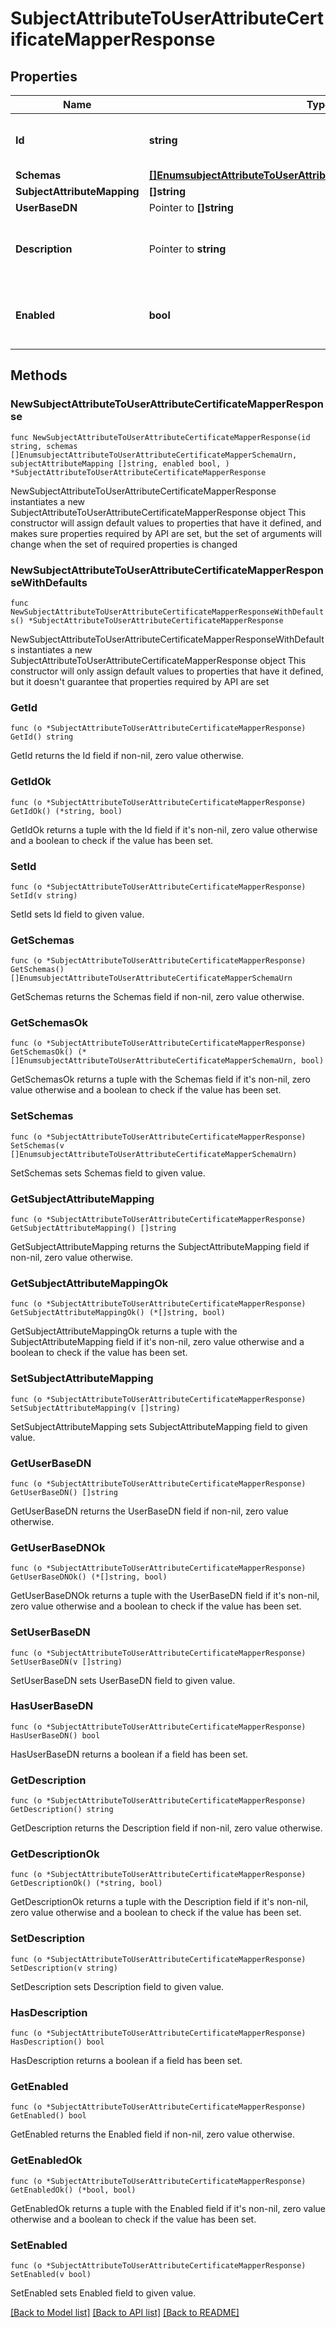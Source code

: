 # SubjectAttributeToUserAttributeCertificateMapperResponse

## Properties

Name | Type | Description | Notes
------------ | ------------- | ------------- | -------------
**Id** | **string** | Name of the Certificate Mapper | 
**Schemas** | [**[]EnumsubjectAttributeToUserAttributeCertificateMapperSchemaUrn**](EnumsubjectAttributeToUserAttributeCertificateMapperSchemaUrn.md) |  | 
**SubjectAttributeMapping** | **[]string** |  | 
**UserBaseDN** | Pointer to **[]string** |  | [optional] 
**Description** | Pointer to **string** | A description for this Certificate Mapper | [optional] 
**Enabled** | **bool** | Indicates whether the Certificate Mapper is enabled. | 

## Methods

### NewSubjectAttributeToUserAttributeCertificateMapperResponse

`func NewSubjectAttributeToUserAttributeCertificateMapperResponse(id string, schemas []EnumsubjectAttributeToUserAttributeCertificateMapperSchemaUrn, subjectAttributeMapping []string, enabled bool, ) *SubjectAttributeToUserAttributeCertificateMapperResponse`

NewSubjectAttributeToUserAttributeCertificateMapperResponse instantiates a new SubjectAttributeToUserAttributeCertificateMapperResponse object
This constructor will assign default values to properties that have it defined,
and makes sure properties required by API are set, but the set of arguments
will change when the set of required properties is changed

### NewSubjectAttributeToUserAttributeCertificateMapperResponseWithDefaults

`func NewSubjectAttributeToUserAttributeCertificateMapperResponseWithDefaults() *SubjectAttributeToUserAttributeCertificateMapperResponse`

NewSubjectAttributeToUserAttributeCertificateMapperResponseWithDefaults instantiates a new SubjectAttributeToUserAttributeCertificateMapperResponse object
This constructor will only assign default values to properties that have it defined,
but it doesn't guarantee that properties required by API are set

### GetId

`func (o *SubjectAttributeToUserAttributeCertificateMapperResponse) GetId() string`

GetId returns the Id field if non-nil, zero value otherwise.

### GetIdOk

`func (o *SubjectAttributeToUserAttributeCertificateMapperResponse) GetIdOk() (*string, bool)`

GetIdOk returns a tuple with the Id field if it's non-nil, zero value otherwise
and a boolean to check if the value has been set.

### SetId

`func (o *SubjectAttributeToUserAttributeCertificateMapperResponse) SetId(v string)`

SetId sets Id field to given value.


### GetSchemas

`func (o *SubjectAttributeToUserAttributeCertificateMapperResponse) GetSchemas() []EnumsubjectAttributeToUserAttributeCertificateMapperSchemaUrn`

GetSchemas returns the Schemas field if non-nil, zero value otherwise.

### GetSchemasOk

`func (o *SubjectAttributeToUserAttributeCertificateMapperResponse) GetSchemasOk() (*[]EnumsubjectAttributeToUserAttributeCertificateMapperSchemaUrn, bool)`

GetSchemasOk returns a tuple with the Schemas field if it's non-nil, zero value otherwise
and a boolean to check if the value has been set.

### SetSchemas

`func (o *SubjectAttributeToUserAttributeCertificateMapperResponse) SetSchemas(v []EnumsubjectAttributeToUserAttributeCertificateMapperSchemaUrn)`

SetSchemas sets Schemas field to given value.


### GetSubjectAttributeMapping

`func (o *SubjectAttributeToUserAttributeCertificateMapperResponse) GetSubjectAttributeMapping() []string`

GetSubjectAttributeMapping returns the SubjectAttributeMapping field if non-nil, zero value otherwise.

### GetSubjectAttributeMappingOk

`func (o *SubjectAttributeToUserAttributeCertificateMapperResponse) GetSubjectAttributeMappingOk() (*[]string, bool)`

GetSubjectAttributeMappingOk returns a tuple with the SubjectAttributeMapping field if it's non-nil, zero value otherwise
and a boolean to check if the value has been set.

### SetSubjectAttributeMapping

`func (o *SubjectAttributeToUserAttributeCertificateMapperResponse) SetSubjectAttributeMapping(v []string)`

SetSubjectAttributeMapping sets SubjectAttributeMapping field to given value.


### GetUserBaseDN

`func (o *SubjectAttributeToUserAttributeCertificateMapperResponse) GetUserBaseDN() []string`

GetUserBaseDN returns the UserBaseDN field if non-nil, zero value otherwise.

### GetUserBaseDNOk

`func (o *SubjectAttributeToUserAttributeCertificateMapperResponse) GetUserBaseDNOk() (*[]string, bool)`

GetUserBaseDNOk returns a tuple with the UserBaseDN field if it's non-nil, zero value otherwise
and a boolean to check if the value has been set.

### SetUserBaseDN

`func (o *SubjectAttributeToUserAttributeCertificateMapperResponse) SetUserBaseDN(v []string)`

SetUserBaseDN sets UserBaseDN field to given value.

### HasUserBaseDN

`func (o *SubjectAttributeToUserAttributeCertificateMapperResponse) HasUserBaseDN() bool`

HasUserBaseDN returns a boolean if a field has been set.

### GetDescription

`func (o *SubjectAttributeToUserAttributeCertificateMapperResponse) GetDescription() string`

GetDescription returns the Description field if non-nil, zero value otherwise.

### GetDescriptionOk

`func (o *SubjectAttributeToUserAttributeCertificateMapperResponse) GetDescriptionOk() (*string, bool)`

GetDescriptionOk returns a tuple with the Description field if it's non-nil, zero value otherwise
and a boolean to check if the value has been set.

### SetDescription

`func (o *SubjectAttributeToUserAttributeCertificateMapperResponse) SetDescription(v string)`

SetDescription sets Description field to given value.

### HasDescription

`func (o *SubjectAttributeToUserAttributeCertificateMapperResponse) HasDescription() bool`

HasDescription returns a boolean if a field has been set.

### GetEnabled

`func (o *SubjectAttributeToUserAttributeCertificateMapperResponse) GetEnabled() bool`

GetEnabled returns the Enabled field if non-nil, zero value otherwise.

### GetEnabledOk

`func (o *SubjectAttributeToUserAttributeCertificateMapperResponse) GetEnabledOk() (*bool, bool)`

GetEnabledOk returns a tuple with the Enabled field if it's non-nil, zero value otherwise
and a boolean to check if the value has been set.

### SetEnabled

`func (o *SubjectAttributeToUserAttributeCertificateMapperResponse) SetEnabled(v bool)`

SetEnabled sets Enabled field to given value.



[[Back to Model list]](../README.md#documentation-for-models) [[Back to API list]](../README.md#documentation-for-api-endpoints) [[Back to README]](../README.md)


